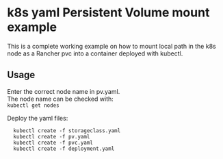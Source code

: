 # k8s yaml Persistent Volume mount example

This is a complete working example on how to mount local path in the k8s node as a Rancher pvc into a container deployed with kubectl.


## Usage

Enter the correct node name in pv.yaml.<br>
The node name can be checked with:<br>
```kubectl get nodes```

Deploy the yaml files:<br>
```
  kubectl create -f storageclass.yaml 
  kubectl create -f pv.yaml 
  kubectl create -f pvc.yaml 
  kubectl create -f deployment.yaml 
```


